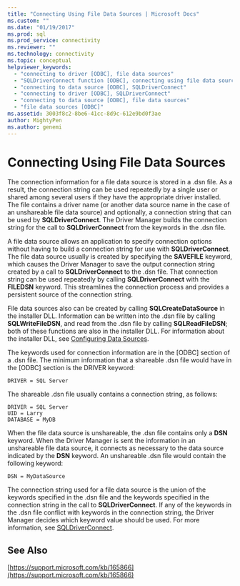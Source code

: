 ```yaml
---
title: "Connecting Using File Data Sources | Microsoft Docs"
ms.custom: ""
ms.date: "01/19/2017"
ms.prod: sql
ms.prod_service: connectivity
ms.reviewer: ""
ms.technology: connectivity
ms.topic: conceptual
helpviewer_keywords: 
  - "connecting to driver [ODBC], file data sources"
  - "SQLDriverConnect function [ODBC], connecting using file data sources"
  - "connecting to data source [ODBC], SQLDriverConnect"
  - "connecting to driver [ODBC], SQLDriverConnect"
  - "connecting to data source [ODBC], file data sources"
  - "file data sources [ODBC]"
ms.assetid: 3003f8c2-8be6-41cc-8d9c-612e9bd0f3ae
author: MightyPen
ms.author: genemi
---
```

# Connecting Using File Data Sources
The connection information for a file data source is stored in a .dsn file. As a result, the connection string can be used repeatedly by a single user or shared among several users if they have the appropriate driver installed. The file contains a driver name (or another data source name in the case of an unshareable file data source) and optionally, a connection string that can be used by **SQLDriverConnect**. The Driver Manager builds the connection string for the call to **SQLDriverConnect** from the keywords in the .dsn file.  
  
 A file data source allows an application to specify connection options without having to build a connection string for use with **SQLDriverConnect**. The file data source usually is created by specifying the **SAVEFILE** keyword, which causes the Driver Manager to save the output connection string created by a call to **SQLDriverConnect** to the .dsn file. That connection string can be used repeatedly by calling **SQLDriverConnect** with the **FILEDSN** keyword. This streamlines the connection process and provides a persistent source of the connection string.  
  
 File data sources also can be created by calling **SQLCreateDataSource** in the installer DLL. Information can be written into the .dsn file by calling **SQLWriteFileDSN**, and read from the .dsn file by calling **SQLReadFileDSN**; both of these functions are also in the installer DLL. For information about the installer DLL, see [Configuring Data Sources](../../../odbc/reference/install/configuring-data-sources.md).  
  
 The keywords used for connection information are in the [ODBC] section of a .dsn file. The minimum information that a shareable .dsn file would have in the [ODBC] section is the DRIVER keyword:  
  
```  
DRIVER = SQL Server  
```  
  
 The shareable .dsn file usually contains a connection string, as follows:  
  
```  
DRIVER = SQL Server  
UID = Larry  
DATABASE = MyDB  
```  
  
 When the file data source is unshareable, the .dsn file contains only a **DSN** keyword. When the Driver Manager is sent the information in an unshareable file data source, it connects as necessary to the data source indicated by the **DSN** keyword. An unshareable .dsn file would contain the following keyword:  
  
```  
DSN = MyDataSource  
```  
  
 The connection string used for a file data source is the union of the keywords specified in the .dsn file and the keywords specified in the connection string in the call to **SQLDriverConnect**. If any of the keywords in the .dsn file conflict with keywords in the connection string, the Driver Manager decides which keyword value should be used. For more information, see [SQLDriverConnect](../../../odbc/reference/syntax/sqldriverconnect-function.md).  
  
## See Also  
 [https://support.microsoft.com/kb/165866](https://support.microsoft.com/kb/165866)
